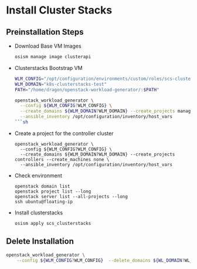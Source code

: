 # Install Cluster Stacks

## Preinstallation Steps

* Download Base VM Images

  ```sh
  osism manage image clusterapi
  ```
* Clusterstacks Bootstrap VM
  ```sh
  WLM_CONFIG="/opt/configuration/environments/custom/roles/scs-clusterstacks/files/k8s-clusterstacks.yaml"
  WLM_DOMAIN="k8s-clusterstacks-test"
  PATH="/home/dragon/openstack-workload-generator/:$PATH"

  openstack_workload_generator \
    --config ${WLM_CONFIG?WLM_CONFIG} \
    --create_domains ${WLM_DOMAIN?WLM_DOMAIN} --create_projects management --create_machines bootstrap1 \
    --ansible_inventory /opt/configuration/inventory/host_vars
  ```sh
* Create a project for the controller cluster
  ```
  openstack_workload_generator \
    --config ${WLM_CONFIG?WLM_CONFIG} \
    --create_domains ${WLM_DOMAIN?WLM_DOMAIN} --create_projects controllers --create_machines none \
    --ansible_inventory /opt/configuration/inventory/host_vars
  ```
* Check environment
  ```
  openstack domain list
  openstack project list --long
  openstack server list --all-projects --long
  ssh ubuntu@floating-ip
  ```
* Install clusterstacks
  ```
  osism apply scs_clusterstacks
  ```

## Delete Installation

```sh
openstack_workload_generator \
    --config ${WLM_CONFIG?WLM_CONFIG}  --delete_domains ${WL_DOMAIN?WL_DOMAIN}
```
